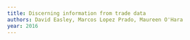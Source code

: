 ```yaml
---
title: Discerning information from trade data
authors: David Easley, Marcos Lopez Prado, Maureen O'Hara
year: 2016
---
```


